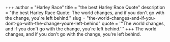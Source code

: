 +++
author = "Harley Race"
title = "the best Harley Race Quote"
description = "the best Harley Race Quote: The world changes, and if you don't go with the change, you're left behind."
slug = "the-world-changes-and-if-you-dont-go-with-the-change-youre-left-behind"
quote = '''The world changes, and if you don't go with the change, you're left behind.'''
+++
The world changes, and if you don't go with the change, you're left behind.
